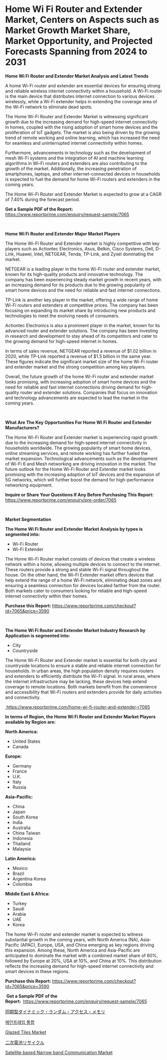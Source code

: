 <p><h1>Home Wi Fi Router and Extender Market, Centers on Aspects such as Market Growth Market Share, Market Opportunity, and Projected Forecasts Spanning from 2024 to 2031</h1></p><p><strong>Home Wi Fi Router and Extender Market Analysis and Latest Trends</strong></p>
<p><p>A home Wi-Fi router and extender are essential devices for ensuring strong and reliable wireless internet connectivity within a household. A Wi-Fi router is the main device that distributes internet connection to various devices wirelessly, while a Wi-Fi extender helps in extending the coverage area of the Wi-Fi network to eliminate dead spots.</p><p>The Home Wi-Fi Router and Extender Market is witnessing significant growth due to the increasing demand for high-speed internet connectivity in homes, coupled with the rising adoption of smart home devices and the proliferation of IoT gadgets. The market is also being driven by the growing trend of remote working and online learning, which has increased the need for seamless and uninterrupted internet connectivity within homes.</p><p>Furthermore, advancements in technology such as the development of mesh Wi-Fi systems and the integration of AI and machine learning algorithms in Wi-Fi routers and extenders are also contributing to the growth of the market. Additionally, the increasing penetration of smartphones, laptops, and other internet-connected devices in households is expected to fuel the demand for home Wi-Fi routers and extenders in the coming years.</p><p>The Home Wi-Fi Router and Extender Market is expected to grow at a CAGR of 7.40% during the forecast period.</p></p>
<p><strong>Get a Sample PDF of the Report:&nbsp;</strong> <a href="https://www.reportprime.com/enquiry/request-sample/7065">https://www.reportprime.com/enquiry/request-sample/7065</a></p>
<p>&nbsp;</p>
<p><strong>Home Wi Fi Router and Extender Major Market Players</strong></p>
<p><p>The Home Wi-Fi Router and Extender market is highly competitive with key players such as Actiontec Electronics, Asus, Belkin, Cisco Systems, Dell, D-Link, Huawei, Intel, NETGEAR, Tenda, TP-Link, and Zyxel dominating the market.</p><p>NETGEAR is a leading player in the home Wi-Fi router and extender market, known for its high-quality products and innovative technology. The company has been experiencing steady market growth in recent years, with an increasing demand for its products due to the growing popularity of smart home devices and the need for reliable and fast internet connections.</p><p>TP-Link is another key player in the market, offering a wide range of home Wi-Fi routers and extenders at competitive prices. The company has been focusing on expanding its market share by introducing new products and technologies to meet the evolving needs of consumers.</p><p>Actiontec Electronics is also a prominent player in the market, known for its advanced router and extender solutions. The company has been investing in research and development to stay ahead of its competitors and cater to the growing demand for high-speed internet in homes.</p><p>In terms of sales revenue, NETGEAR reported a revenue of $1.02 billion in 2020, while TP-Link reported a revenue of $1.5 billion in the same year. These figures indicate the significant market size of the home Wi-Fi router and extender market and the strong competition among key players.</p><p>Overall, the future growth of the home Wi-Fi router and extender market looks promising, with increasing adoption of smart home devices and the need for reliable and fast internet connections driving demand for high-quality router and extender solutions. Companies that focus on innovation and technology advancements are expected to lead the market in the coming years.</p></p>
<p>&nbsp;</p>
<p><strong>What Are The Key Opportunities For Home Wi Fi Router and Extender Manufacturers?</strong></p>
<p><p>The Home Wi-Fi Router and Extender market is experiencing rapid growth due to the increasing demand for high-speed internet connectivity in households worldwide. The growing popularity of smart home devices, online streaming services, and remote working has further fueled the market expansion. Technological advancements such as the development of Wi-Fi 6 and Mesh networking are driving innovation in the market. The future outlook for the Home Wi-Fi Router and Extender market looks promising with the increasing adoption of IoT devices and the expansion of 5G networks, which will further boost the demand for high-performance networking equipment.</p></p>
<p><strong>Inquire or Share Your Questions If Any Before Purchasing This Report:</strong> <a href="https://www.reportprime.com/enquiry/pre-order/7065">https://www.reportprime.com/enquiry/pre-order/7065</a></p>
<p>&nbsp;</p>
<p><strong>Market Segmentation</strong></p>
<p><strong>The Home Wi Fi Router and Extender Market Analysis by types is segmented into:</strong></p>
<p><ul><li>Wi-Fi Router</li><li>Wi-Fi Extender</li></ul></p>
<p><p>The Home Wi-Fi Router market consists of devices that create a wireless network within a home, allowing multiple devices to connect to the internet. These routers provide a strong and stable Wi-Fi signal throughout the house. On the other hand, the Wi-Fi Extender market offers devices that help extend the range of a home Wi-Fi network, eliminating dead zones and ensuring a seamless connection for devices located farther from the router. Both markets cater to consumers looking for reliable and high-speed internet connectivity within their homes.</p></p>
<p><strong>Purchase this Report:&nbsp;</strong><a href="https://www.reportprime.com/checkout?id=7065&price=3590">https://www.reportprime.com/checkout?id=7065&price=3590</a></p>
<p>&nbsp;</p>
<p><strong>The Home Wi Fi Router and Extender Market Industry Research by Application is segmented into:</strong></p>
<p><ul><li>City</li><li>Countryside</li></ul></p>
<p><p>The Home Wi-Fi Router and Extender market is essential for both city and countryside locations to ensure a stable and reliable internet connection for households. In urban areas, the high population density requires routers and extenders to efficiently distribute the Wi-Fi signal. In rural areas, where the internet infrastructure may be lacking, these devices help extend coverage to remote locations. Both markets benefit from the convenience and accessibility that Wi-Fi routers and extenders provide for daily activities and connectivity.</p></p>
<p><a href="https://www.reportprime.com/home-wi-fi-router-and-extender-r7065">&nbsp;https://www.reportprime.com/home-wi-fi-router-and-extender-r7065</a></p>
<p><strong>In terms of Region, the Home Wi Fi Router and Extender Market Players available by Region are:</strong></p>
<p>
    <p> <strong> North America: </strong>
        <ul>
            <li>United States</li>
            <li>Canada</li>
        </ul>
        </p> 
    <p> <strong> Europe: </strong>
        <ul>
            <li>Germany</li>
            <li>France</li>
            <li>U.K.</li>
            <li>Italy</li>
            <li>Russia</li>
        </ul>
        </p> 
    <p> <strong> Asia-Pacific: </strong>
        <ul>
            <li>China</li>
            <li>Japan</li>
            <li>South Korea</li>
            <li>India</li>
            <li>Australia</li>
            <li>China Taiwan</li>
            <li>Indonesia</li>
            <li>Thailand</li>
            <li>Malaysia</li>
        </ul>
        </p> 
    <p> <strong> Latin America: </strong>
        <ul>
            <li>Mexico</li>
            <li>Brazil</li>
            <li>Argentina Korea</li>
            <li>Colombia</li>
        </ul>
        </p> 
    <p> <strong> Middle East & Africa: </strong>
        <ul>
            <li>Turkey</li>
            <li>Saudi</li>
            <li>Arabia</li>
            <li>UAE</li>
            <li>Korea</li>
        </ul>
    </p>
    </p>
<p><p>The home Wi-Fi router and extender market is expected to witness substantial growth in the coming years, with North America (NA), Asia-Pacific (APAC), Europe, USA, and China emerging as key regions driving this expansion. Among these, North America and Asia-Pacific are anticipated to dominate the market with a combined market share of 60%, followed by Europe at 20%, USA at 10%, and China at 10%. This distribution reflects the increasing demand for high-speed internet connectivity and smart devices in these regions.</p></p>
<p><strong>Purchase this Report: </strong><a href="https://www.reportprime.com/checkout?id=7065&price=3590">https://www.reportprime.com/checkout?id=7065&price=3590</a></p>
<p>&nbsp;<strong>Get a Sample PDF of the Report:&nbsp;&nbsp;</strong><a href="https://www.reportprime.com/enquiry/request-sample/7065">https://www.reportprime.com/enquiry/request-sample/7065</a></p>
<p><strong></strong></p>
<p><p><a href="https://github.com/LeanneBruen2023/Market-Research-Report-List-1/blob/main/577098120554.md">同期型ダイナミック・ランダム・アクセス・メモリ</a></p><p><a href="https://github.com/iansanftyord09878/Market-Research-Report-List-1/blob/main/377997718940.md">메인프레임 통합</a></p><p><a href="https://issuu.com/reportprime-2/docs/glazed-tiles-market-size-2030.pptx">Glazed Tiles Market</a></p><p><a href="https://github.com/cnnriuez22368/Market-Research-Report-List-1/blob/main/995503720553.md">二次電池リサイクル</a></p><p><a href="https://github.com/yemakinde/Market-Research-Report-List-2/blob/main/satellite-based-narrow-band-communication-market.md">Satellite based Narrow band Communication Market</a></p></p>